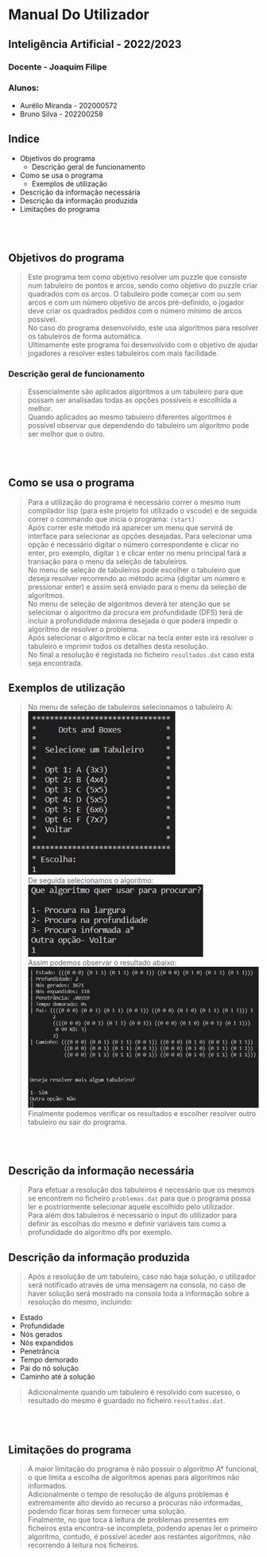 # Manual Do Utilizador  

## Inteligência Artificial - 2022/2023    
### Docente - Joaquim Filipe   
### Alunos:  
- Aurélio Miranda - 202000572   
- Bruno Silva - 202200258   

## Indice  
* Objetivos do programa  
    * Descrição geral de funcionamento  
* Como se usa o programa  
    * Exemplos de utilização  
* Descrição da informação necessária  
* Descrição da informação produzida  
* Limitações do programa  

<br/><br/>

## Objetivos do programa 
> Este programa tem como objetivo resolver um puzzle que consiste num tabuleiro de pontos e arcos, sendo como objetivo do puzzle criar quadrados com os arcos. O tabuleiro pode começar com ou sem arcos e com um número objetivo de arcos pré-definido, o jogador deve criar os quadrados pedidos com o número mínimo de arcos possível.  
> No caso do programa desenvolvido, este usa algoritmos para resolver os tabuleiros de forma automática.  
> Ultimamente este programa foi desenvolvido com o objetivo de ajudar jogadores a resolver estes tabuleiros com mais facilidade.

### Descrição geral de funcionamento  
> Essencialmente são aplicados algoritmos a um tabuleiro para que possam ser analisadas todas as opções possíveis e escolhida a melhor.  
> Quando aplicados ao mesmo tabuleiro diferentes algoritmos é possível observar que dependendo do tabuleiro um algoritmo pode ser melhor que o outro.  

<br/><br/>

## Como se usa o programa 
> Para a utilização do programa é necessário correr o mesmo num compilador lisp (para este projeto foi utilizado o vscode) e de seguida correr o commando que inicia o programa:
`(start)`  
> Após correr este método irá aparecer um menu que servirá de interface para selecionar as opções desejadas. Para selecionar uma opção é necessário digitar o número correspondente e clicar no enter, pro exemplo, digitar `1` e clicar enter no menu principal fará a transação para o menu da seleção de tabuleiros.  
> No menu de seleção de tabuleiros pode escolher o tabuleiro que deseja resolver recorrendo ao método acima (digitar um número e pressionar enter) e assim será enviado para o menu da seleção de algoritmos.  
> No menu de seleção de algoritmos deverá ter atenção que se selecionar o algoritmo da procura em profundidade (DFS) terá de incluir a profundidade máxima desejada o que poderá impedir o algoritmo de resolver o problema.  
> Após selecionar o algoritmo e clicar na tecla enter este irá resolver o tabuleiro e imprimir todos os detalhes desta resolução.  
> No final a resolução é registada no ficheiro `resultados.dat` caso esta seja encontrada.

## Exemplos de utilização 
> No menu de seleção de tabuleiros selecionamos o tabuleiro A:  
![](imagens/escolha-de-tabuleiro.jpg)  
> De seguida selecionamos o algoritmo:  
![](imagens/escolha-de-algoritmos.jpg)  
> Assim podemos observar o resultado abaixo:  
![](imagens/resultados.jpg)  
> Finalmente podemos verificar os resultados e escolher resolver outro tabuleiro ou sair do programa.

<br/><br/>

## Descrição da informação necessária  
> Para efetuar a resolução dos tabuleiros é necessário que os mesmos se encontrem no ficheiro `problemas.dat` para que o programa possa ler e postriormente selecionar aquele escolhido pelo utilizador.  
> Para além dos tabuleiros é necessário o input do utilizador para definir as escolhas do mesmo e definir variáveis tais como a profundidade do algoritmo dfs por exemplo.  

## Descrição da informação produzida  
> Após a resolução de um tabuleiro, caso não haja solução, o utilizador será notificado através de uma mensagem na consola, no caso  de haver solução será mostrado na consola toda a informação sobre a resolução do mesmo, incluindo:  
- Estado
- Profundidade
- Nós gerados
- Nós expandidos
- Penetrância
- Tempo demorado  
- Pai do nó solução
- Caminho até á solução
> Adicionalmente quando um tabuleiro é resolvido com sucesso, o resultado do mesmo é guardado no ficheiro `resultados.dat`.

<br/><br/>

## Limitações do programa  
> A maior limitação do programa é não possuir o algoritmo A* funcional, o que limita a escolha de algoritmos apenas para algoritmos não informados.  
> Adicionalmente o tempo de resolução de alguns problemas é extremamente alto devido ao recurso a procuras não informadas, podendo ficar horas sem fornecer uma solução.  
> Finalmente, no que toca á leitura de problemas presentes em ficheiros esta encontra-se incompleta, podendo apenas ler o primeiro algoritmo, contudo, é possível aceder aos restantes algoritmos, não recorrendo á leitura nos ficheiros.    